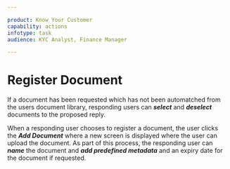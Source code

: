 ```yaml
---

product: Know Your Customer
capability: actions
infotype: task
audience: KYC Analyst, Finance Manager

---
```

# Register Document

If a document has been requested which has not been automatched from the users document library, responding users can _**select**_ and _**deselect**_ documents to the proposed reply.

When a responding user chooses to register a document, the user clicks the _**Add Document**_ where a new screen is displayed where the user can upload the document. As part of this process, the responding user can _**name**_ the document and _**add predefined metadata**_ and an expiry date for the document if requested.

